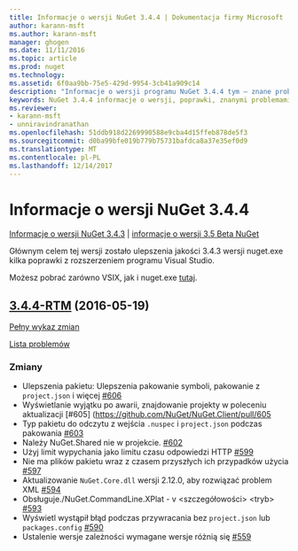 ```yaml
---
title: Informacje o wersji NuGet 3.4.4 | Dokumentacja firmy Microsoft
author: karann-msft
ms.author: karann-msft
manager: ghogen
ms.date: 11/11/2016
ms.topic: article
ms.prod: nuget
ms.technology: 
ms.assetid: 6f0aa9bb-75e5-429d-9954-3cb41a909c14
description: "Informacje o wersji programu NuGet 3.4.4 tym — znane problemy, poprawki, dodatkowe funkcje i dcr."
keywords: NuGet 3.4.4 informacje o wersji, poprawki, znanymi problemami, nowe funkcje, dcr
ms.reviewer:
- karann-msft
- unniravindranathan
ms.openlocfilehash: 51ddb918d2269990588e9cba4d15ffeb878de5f3
ms.sourcegitcommit: d0ba99bfe019b779b75731bafdca8a37e35ef0d9
ms.translationtype: MT
ms.contentlocale: pl-PL
ms.lasthandoff: 12/14/2017
---
```

# <a name="nuget-344-release-notes"></a>Informacje o wersji NuGet 3.4.4

[Informacje o wersji NuGet 3.4.3](../release-notes/nuget-3.4.3.md) | [informacje o wersji 3.5 Beta NuGet](../release-notes/nuget-3.5-Beta.md)

Głównym celem tej wersji zostało ulepszenia jakości 3.4.3 wersji nuget.exe kilka poprawki z rozszerzeniem programu Visual Studio.

Możesz pobrać zarówno VSIX, jak i nuget.exe [tutaj](https://dist.nuget.org/index.html).

## <a name="344-rtmhttpsgithubcomnugetnugetclienttree344-rtm-2016-05-19"></a>[3.4.4-RTM](https://github.com/NuGet/NuGet.Client/tree/3.4.4-rtm) (2016-05-19)

[Pełny wykaz zmian](https://github.com/NuGet/NuGet.Client/compare/3.5.0-beta-final...3.4.4-rtm)

[Lista problemów](https://github.com/NuGet/Home/issues?q=is%3Aissue+milestone%3A3.4.4+is%3Aclosed)

### <a name="changes"></a>Zmiany

- Ulepszenia pakietu: Ulepszenia pakowanie symboli, pakowanie z `project.json` i więcej [ \#606](https://github.com/NuGet/NuGet.Client/pull/606)
- Wyświetlanie wyjątku po awarii, znajdowanie projekty w poleceniu aktualizacji [\#605] (https://github.com/NuGet/NuGet.Client/pull/605
- Typ pakietu do odczytu z wejścia `.nuspec` i `project.json` podczas pakowania [ \#603](https://github.com/NuGet/NuGet.Client/pull/603)
- Należy NuGet.Shared nie w projekcie. [\#602](https://github.com/NuGet/NuGet.Client/pull/602)
- Użyj limit wypychania jako limitu czasu odpowiedzi HTTP [ \#599](https://github.com/NuGet/NuGet.Client/pull/599)
- Nie ma plików pakietu wraz z czasem przyszłych ich przypadków użycia [ \#597](https://github.com/NuGet/NuGet.Client/pull/597)
- Aktualizowanie `NuGet.Core.dll` wersji 2.12.0, aby rozwiązać problem XML [ \#594](https://github.com/NuGet/NuGet.Client/pull/594)
- Obsługuje./NuGet.CommandLine.XPlat - v \<szczegółowości\> \<tryb\> [ \#593](https://github.com/NuGet/NuGet.Client/pull/593)
- Wyświetl wystąpił błąd podczas przywracania bez `project.json` lub `packages.config` [ \#590](https://github.com/NuGet/NuGet.Client/pull/590)
- Ustalenie wersje zależności wymagane wersje różnią się [ \#559](https://github.com/NuGet/NuGet.Client/pull/559)